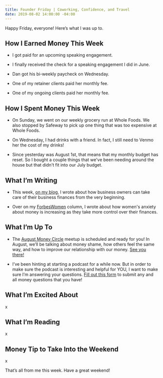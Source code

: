 ```yaml
---
title: Founder Friday | Coworking, Confidence, and Travel
date: 2019-08-02 14:00:00 -04:00
---
```


Happy Friday, everyone! Here’s what I was up to.

## How I Earned Money This Week

* I got paid for an upcoming speaking engagement.

* I finally received the check for a speaking engagement I did in June.

* Dan got his bi-weekly paycheck on Wednesday.

* One of my retainer clients paid her monthly fee.

* One of my ongoing clients paid her monthly fee.

## **How I Spent Money This Week**

* On Sunday, we went on our weekly grocery run at Whole Foods. We also stopped by Safeway to pick up one thing that was too expensive at Whole Foods. 

* On Wednesday,  I had drinks with a friend. In fact, I still need to Venmo her the cost of my drinks!

* Since yesterday was August 1st, that means that my monthly budget has reset. So I bought a couple things that we've been needing around the house but that didn't fit into our July budget.

## **What I’m Writing**

* This week, [on my blog](https://www.maggiegermano.com/blog/how-to-manage-your-business-finances-as-an-entrepreneur/), I wrote about how business owners can take care of their business finances from the very beginning.

* Over on my [ForbesWomen](https://www.forbes.com/sites/maggiegermano/2019/07/29/how-women-can-improve-their-financial-optimism-despite-growing-anxieties/) column, I wrote about how women's anxiety about money is increasing as they take more control over their finances. 

## **What I’m Up To**

* The [August Money Circle](https://www.eventbrite.com/e/money-circle-dealing-with-money-shame-tickets-66476917249) meetup is scheduled and ready for you! In August, we’ll be talking about money shame, how others feel the same way, and how to improve our relationship with our money. [See you there!](https://www.eventbrite.com/e/money-circle-dealing-with-money-shame-tickets-66476917249)

* I’ve been hinting at starting a podcast for a while now. But in order to make sure the podcast is interesting and helpful for YOU, I want to make sure I’m answering your questions. [Fill out this form](https://docs.google.com/forms/d/e/1FAIpQLSf75z5itnYO-XOLStoqY5FXwuf8YI37ye5OD21Wv7tBGAqIVQ/viewform?usp=sf_link) to submit any and all money questions that you have!

## **What I’m Excited About**

x

## **What I’m Reading**

x

## **Money Tip to Take Into the Weekend**

x

That’s all from me this week. Have a great weekend!